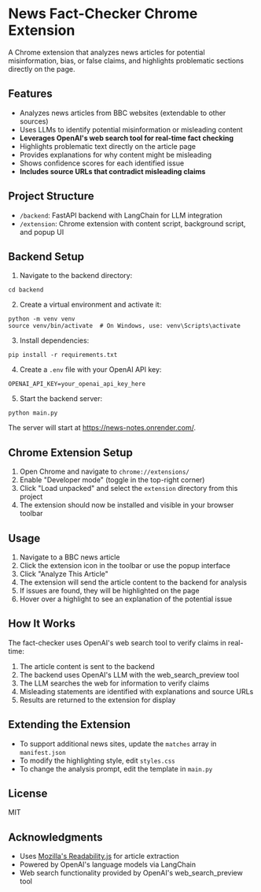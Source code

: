 # News Fact-Checker Chrome Extension

A Chrome extension that analyzes news articles for potential misinformation, bias, or false claims, and highlights problematic sections directly on the page.

## Features

- Analyzes news articles from BBC websites (extendable to other sources)
- Uses LLMs to identify potential misinformation or misleading content
- **Leverages OpenAI's web search tool for real-time fact checking**
- Highlights problematic text directly on the article page
- Provides explanations for why content might be misleading
- Shows confidence scores for each identified issue
- **Includes source URLs that contradict misleading claims**

## Project Structure

- `/backend`: FastAPI backend with LangChain for LLM integration
- `/extension`: Chrome extension with content script, background script, and popup UI

## Backend Setup

1. Navigate to the backend directory:
```
cd backend
```

2. Create a virtual environment and activate it:
```
python -m venv venv
source venv/bin/activate  # On Windows, use: venv\Scripts\activate
```

3. Install dependencies:
```
pip install -r requirements.txt
```

4. Create a `.env` file with your OpenAI API key:
```
OPENAI_API_KEY=your_openai_api_key_here
```

5. Start the backend server:
```
python main.py
```

The server will start at https://news-notes.onrender.com/.

## Chrome Extension Setup

1. Open Chrome and navigate to `chrome://extensions/`
2. Enable "Developer mode" (toggle in the top-right corner)
3. Click "Load unpacked" and select the `extension` directory from this project
4. The extension should now be installed and visible in your browser toolbar

## Usage

1. Navigate to a BBC news article
2. Click the extension icon in the toolbar or use the popup interface
3. Click "Analyze This Article"
4. The extension will send the article content to the backend for analysis
5. If issues are found, they will be highlighted on the page
6. Hover over a highlight to see an explanation of the potential issue

## How It Works

The fact-checker uses OpenAI's web search tool to verify claims in real-time:

1. The article content is sent to the backend
2. The backend uses OpenAI's LLM with the web_search_preview tool
3. The LLM searches the web for information to verify claims
4. Misleading statements are identified with explanations and source URLs
5. Results are returned to the extension for display

## Extending the Extension

- To support additional news sites, update the `matches` array in `manifest.json`
- To modify the highlighting style, edit `styles.css`
- To change the analysis prompt, edit the template in `main.py`

## License

MIT

## Acknowledgments

- Uses [Mozilla's Readability.js](https://github.com/mozilla/readability) for article extraction
- Powered by OpenAI's language models via LangChain
- Web search functionality provided by OpenAI's web_search_preview tool 